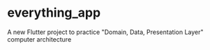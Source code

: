 # everything_app

A new Flutter project to practice "Domain, Data, Presentation Layer" computer architecture

